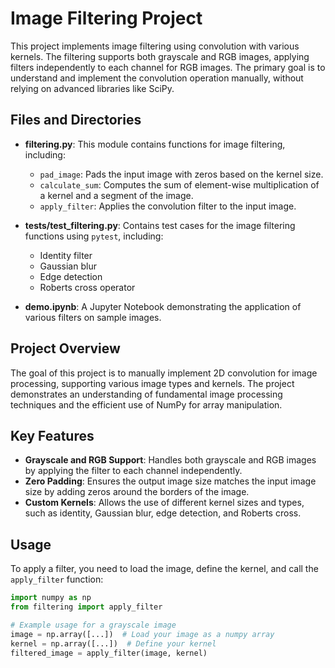 # Image Filtering Project

This project implements image filtering using convolution with various kernels. The filtering supports both grayscale and RGB images, applying filters independently to each channel for RGB images. The primary goal is to understand and implement the convolution operation manually, without relying on advanced libraries like SciPy.

## Files and Directories

- **filtering.py**: This module contains functions for image filtering, including:
  - `pad_image`: Pads the input image with zeros based on the kernel size.
  - `calculate_sum`: Computes the sum of element-wise multiplication of a kernel and a segment of the image.
  - `apply_filter`: Applies the convolution filter to the input image.

- **tests/test_filtering.py**: Contains test cases for the image filtering functions using `pytest`, including:
  - Identity filter
  - Gaussian blur
  - Edge detection
  - Roberts cross operator

- **demo.ipynb**: A Jupyter Notebook demonstrating the application of various filters on sample images.

## Project Overview

The goal of this project is to manually implement 2D convolution for image processing, supporting various image types and kernels. The project demonstrates an understanding of fundamental image processing techniques and the efficient use of NumPy for array manipulation.

## Key Features

- **Grayscale and RGB Support**: Handles both grayscale and RGB images by applying the filter to each channel independently.
- **Zero Padding**: Ensures the output image size matches the input image size by adding zeros around the borders of the image.
- **Custom Kernels**: Allows the use of different kernel sizes and types, such as identity, Gaussian blur, edge detection, and Roberts cross.

## Usage

To apply a filter, you need to load the image, define the kernel, and call the `apply_filter` function:

```python
import numpy as np
from filtering import apply_filter

# Example usage for a grayscale image
image = np.array([...])  # Load your image as a numpy array
kernel = np.array([...])  # Define your kernel
filtered_image = apply_filter(image, kernel)
```
